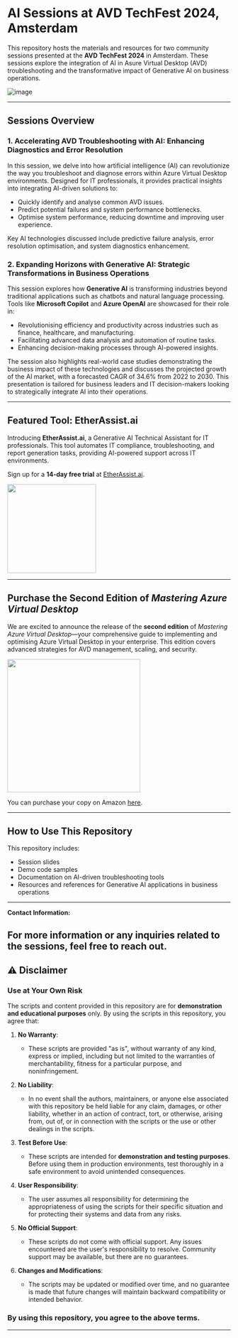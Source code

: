 
# AI Sessions at AVD TechFest 2024, Amsterdam

This repository hosts the materials and resources for two community sessions presented at the **AVD TechFest 2024** in Amsterdam. These sessions explore the integration of AI in Asure Virtual Desktop (AVD) troubleshooting and the transformative impact of Generative AI on business operations.

![image](https://github.com/user-attachments/assets/65a57eb8-1a9d-4e17-8e2f-463f7cb40b8f)


---

## Sessions Overview

### 1. Accelerating AVD Troubleshooting with AI: Enhancing Diagnostics and Error Resolution

In this session, we delve into how artificial intelligence (AI) can revolutionize the way you troubleshoot and diagnose errors within Azure Virtual Desktop environments. Designed for IT professionals, it provides practical insights into integrating AI-driven solutions to:

- Quickly identify and analyse common AVD issues.
- Predict potential failures and system performance bottlenecks.
- Optimise system performance, reducing downtime and improving user experience.

Key AI technologies discussed include predictive failure analysis, error resolution optimisation, and system diagnostics enhancement.

### 2. Expanding Horizons with Generative AI: Strategic Transformations in Business Operations

This session explores how **Generative AI** is transforming industries beyond traditional applications such as chatbots and natural language processing. Tools like **Microsoft Copilot** and **Azure OpenAI** are showcased for their role in:

- Revolutionising efficiency and productivity across industries such as finance, healthcare, and manufacturing.
- Facilitating advanced data analysis and automation of routine tasks.
- Enhancing decision-making processes through AI-powered insights.

The session also highlights real-world case studies demonstrating the business impact of these technologies and discusses the projected growth of the AI market, with a forecasted CAGR of 34.6% from 2022 to 2030. This presentation is tailored for business leaders and IT decision-makers looking to strategically integrate AI into their operations.

---

## Featured Tool: EtherAssist.ai

Introducing **EtherAssist.ai**, a Generative AI Technical Assistant for IT professionals. This tool automates IT compliance, troubleshooting, and report generation tasks, providing AI-powered support across IT environments. 

Sign up for a **14-day free trial** at [EtherAssist.ai](https://app.etherassist.ai).


<img src="https://github.com/user-attachments/assets/c015e52b-1d4e-4a43-83f5-223b4c932a10" width="200">

---

## Purchase the Second Edition of *Mastering Azure Virtual Desktop*

We are excited to announce the release of the **second edition** of *Mastering Azure Virtual Desktop*—your comprehensive guide to implementing and optimising Azure Virtual Desktop in your enterprise. This edition covers advanced strategies for AVD management, scaling, and security.

<img src="https://m.media-amazon.com/images/I/61d36gOc1HL._SL1360_.jpg" width="300">

You can purchase your copy on Amazon [here](https://www.amazon.co.uk/Mastering-Azure-Virtual-Desktop-implementing-dp-1835884148/dp/1835884148).

---

## How to Use This Repository

This repository includes:

- Session slides
- Demo code samples
- Documentation on AI-driven troubleshooting tools
- Resources and references for Generative AI applications in business operations

---

**Contact Information:**

For more information or any inquiries related to the sessions, feel free to reach out.
---

## ⚠️ Disclaimer

### **Use at Your Own Risk**

The scripts and content provided in this repository are for **demonstration and educational purposes** only. By using the scripts in this repository, you agree that:

1. **No Warranty**: 
   - These scripts are provided "as is", without warranty of any kind, express or implied, including but not limited to the warranties of merchantability, fitness for a particular purpose, and noninfringement. 

2. **No Liability**:
   - In no event shall the authors, maintainers, or anyone else associated with this repository be held liable for any claim, damages, or other liability, whether in an action of contract, tort, or otherwise, arising from, out of, or in connection with the scripts or the use or other dealings in the scripts.

3. **Test Before Use**:
   - These scripts are intended for **demonstration and testing purposes**. Before using them in production environments, test thoroughly in a safe environment to avoid unintended consequences.

4. **User Responsibility**:
   - The user assumes all responsibility for determining the appropriateness of using the scripts for their specific situation and for protecting their systems and data from any risks.

5. **No Official Support**:
   - These scripts do not come with official support. Any issues encountered are the user's responsibility to resolve. Community support may be available, but there are no guarantees.

6. **Changes and Modifications**:
   - The scripts may be updated or modified over time, and no guarantee is made that future changes will maintain backward compatibility or intended behavior.

### **By using this repository, you agree to the above terms.** 

---

